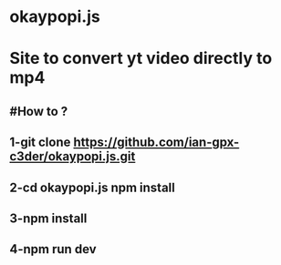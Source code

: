 # okaypopi.js
Site to convert yt video directly to mp4
=======================================
#How to ?
----------------------------------------
1-git clone https://github.com/ian-gpx-c3der/okaypopi.js.git
----------------------------------------
2-cd okaypopi.js npm install
----------------------------------------
3-npm install
----------------------------------------
4-npm run dev
----------------------------------------
